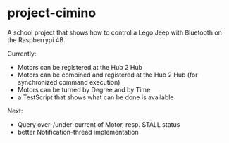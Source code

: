 # project-cimino
A school project that shows how to control a Lego Jeep with Bluetooth on the Raspberrypi 4B.

Currently:
  - Motors can be registered at the Hub 2 Hub
  - Motors can be combined and registered at the Hub 2 Hub (for synchronized command execution)
  - Motors can be turned by Degree and by Time
  - a TestScript that shows what can be done is available
  
Next:
  - Query over-/under-current of Motor, resp. STALL status
  - better Notification-thread implementation
  
  

